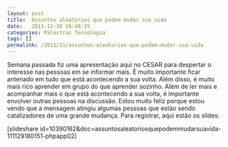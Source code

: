 ```yaml
---
layout: post
title:  Assuntos aleatórios que podem mudar sua vida
date:   2011-11-30 16:48:35
categories: Palestras Tecnologia
tags: []
permalink: /2011/11/assuntos-aleatorios-que-podem-mudar-sua-vida
---
```


Semana passada fiz uma apresentação aqui no CESAR para despertar o interesse nas pessoas em se informar mais. É muito importante ficar antenado em tudo que está acontecendo a sua volta. Além disso, é muito mais rico aprender em grupo do que aprender sozinho. Além de ler mais e acompanhar mais o que está acontecendo a sua volta, é importante envolver outras pessoas na discussão. Estou muito feliz porque estou vendo que a mensagem atingiu algumas pessoas que estão sendo catalizadores de uma grande mudança. Para registrar, aqui estão os slides:

[slideshare id=10390162&amp;doc=assuntosaleatoriosquepodemmudarsuavida-111129180151-phpapp02]
